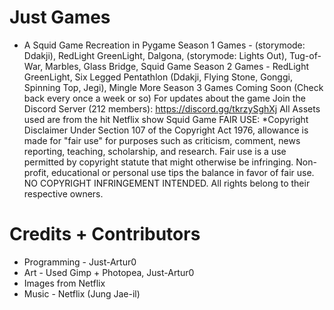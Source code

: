 # Just Games
- A Squid Game Recreation in Pygame
Season 1 Games - (storymode: Ddakji), RedLight GreenLight, Dalgona, (storymode: Lights Out), Tug-of-War, Marbles, Glass Bridge, Squid Game
Season 2 Games - RedLight GreenLight, Six Legged Pentathlon (Ddakji, Flying Stone, Gonggi, Spinning Top, Jegi), Mingle
More Season 3 Games Coming Soon (Check back every once a week or so)
For updates about the game Join the Discord Server (212 members): https://discord.gg/tkrzySghXj
All Assets used are from the hit Netflix show Squid Game
FAIR USE: *Copyright Disclaimer Under Section 107 of the Copyright Act 1976, allowance is made for "fair use" for purposes such as criticism, comment, news reporting, teaching, scholarship, and research. Fair use is a use permitted by copyright statute that might otherwise be infringing. Non-profit, educational or personal use tips the balance in favor of fair use. NO COPYRIGHT INFRINGEMENT INTENDED. All rights belong to their respective owners.
# Credits + Contributors
- Programming - Just-Artur0
- Art - Used Gimp + Photopea, Just-Artur0
- Images from Netflix
- Music - Netflix (Jung Jae-il)
